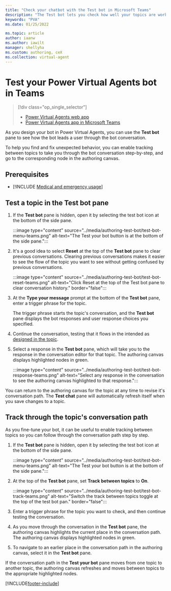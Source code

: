 ```yaml
---
title: "Check your chatbot with the Test bot in Microsoft Teams"
description: "The Test bot lets you check how well your topics are working, and lets you navigate topic nodes in the Power Virtual Agents app in Microsoft Teams."
keywords: "PVA"
ms.date: 01/25/2022

ms.topic: article
author: iaanw
ms.author: iawilt
manager: shellyha
ms.custom: authoring, ceX
ms.collection: virtual-agent
---
```


# Test your Power Virtual Agents bot in Teams

> [!div class="op_single_selector"]
>
> - [Power Virtual Agents web app](../authoring-test-bot.md)
> - [Power Virtual Agents app in Microsoft Teams](authoring-test-bot-teams.md)

As you design your bot in Power Virtual Agents, you can use the **Test bot** pane to see how the bot leads  a user through the bot conversation.

To help you find and fix unexpected behavior, you can enable tracking between topics to take you through the bot conversation step-by-step, and go to the corresponding node in the authoring canvas.

## Prerequisites

- [!INCLUDE [Medical and emergency usage](includes/pva-usage-limitations-teams.md)]

## Test a topic in the Test bot pane

1. If the **Test bot** pane is hidden, open it by selecting the test bot icon at the bottom of the side pane.

   :::image type="content" source="../media/authoring-test-bot/test-bot-menu-teams.png" alt-text="The Test your bot button is at the bottom of the side pane.":::

1. It's a good idea to select **Reset** at the top of the **Test bot** pane to clear previous conversations. Clearing previous conversations makes it easier to see the flow of the topic you want to see without getting confused by previous conversations.

   :::image type="content" source="../media/authoring-test-bot/test-bot-reset-teams.png" alt-text="Click Reset at the top of the Test bot pane to clear conversation history." border="false":::

1. At the **Type your message** prompt at the bottom of the **Test bot** pane, enter a trigger phrase for the topic.

   The trigger phrase starts the topic's conversation, and the **Test bot** pane displays the bot responses and user response choices you specified.

1. Continue the conversation, testing that it flows in the intended as [designed in the topic](authoring-create-edit-topics-teams.md).

1. Select a response in the **Test bot** pane, which will take you to the response in the conversation editor for that topic. The authoring canvas displays highlighted nodes in green.

    :::image type="content" source="../media/authoring-test-bot/test-bot-response-teams.png" alt-text="Select any response in the conversation to see the authoring canvas highlighted to that response.":::

You can return to the authoring canvas for the topic  at any time to revise it's conversation path. The **Test chat** pane will automatically refresh itself when you save changes to a topic.

## Track through the topic's conversation path

As you fine-tune your bot, it can be useful to enable tracking between topics so you can follow through the conversation path step by step.

1. If the **Test bot** pane is hidden, open it by selecting the test bot icon at the bottom of the side pane.

   :::image type="content" source="../media/authoring-test-bot/test-bot-menu-teams.png" alt-text="The Test your bot button is at the bottom of the side pane.":::

1. At the top of the **Test bot** pane, set **Track between topics** to **On**.

   :::image type="content" source="../media/authoring-test-bot/test-bot-track-teams.png" alt-text="Switch the track between topics toggle at the top of the test bot pan." border="false":::

1. Enter a trigger phrase for the topic you want to check, and then continue testing the conversation.

1. As you move through the conversation in the **Test bot** pane, the authoring canvas highlights the current place in the conversation path. The authoring canvas displays highlighted nodes in green.

1. To navigate to an earlier place in the conversation path in the authoring canvas, select it in the **Test bot** pane.

If the conversation path in the **Test your bot** pane moves from one topic to another topic, the authoring canvas refreshes and moves between topics to the appropriate highlighted nodes.

[!INCLUDE[footer-include](../includes/footer-banner.md)]
